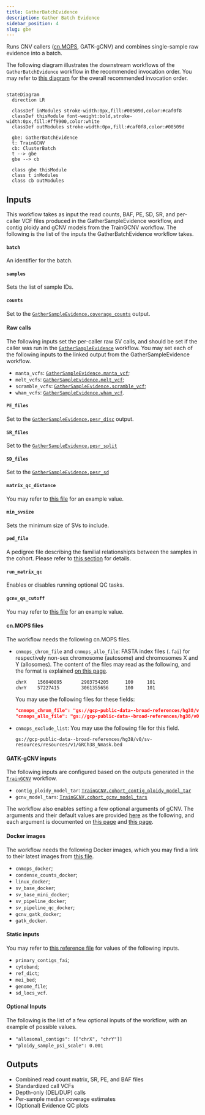```yaml
---
title: GatherBatchEvidence
description: Gather Batch Evidence
sidebar_position: 4
slug: gbe
---
```


Runs CNV callers ([cn.MOPS](https://academic.oup.com/nar/article/40/9/e69/1136601), GATK-gCNV) 
and combines single-sample raw evidence into a batch.

The following diagram illustrates the downstream workflows of the `GatherBatchEvidence` workflow 
in the recommended invocation order. You may refer to 
[this diagram](https://github.com/broadinstitute/gatk-sv/blob/main/terra_pipeline_diagram.jpg) 
for the overall recommended invocation order.

```mermaid

stateDiagram
  direction LR
  
  classDef inModules stroke-width:0px,fill:#00509d,color:#caf0f8
  classDef thisModule font-weight:bold,stroke-width:0px,fill:#ff9900,color:white
  classDef outModules stroke-width:0px,fill:#caf0f8,color:#00509d

  gbe: GatherBatchEvidence
  t: TrainGCNV
  cb: ClusterBatch
  t --> gbe
  gbe --> cb
  
  class gbe thisModule
  class t inModules
  class cb outModules
```

## Inputs
This workflow takes as input the read counts, BAF, PE, SD, SR, and per-caller VCF files 
produced in the GatherSampleEvidence workflow, and contig ploidy and gCNV models from 
the TrainGCNV workflow.
The following is the list of the inputs the GatherBatchEvidence workflow takes.


#### `batch`
An identifier for the batch.


#### `samples`
Sets the list of sample IDs. 


#### `counts`
Set to the [`GatherSampleEvidence.coverage_counts`](./gse#coverage-counts) output.


#### Raw calls

The following inputs set the per-caller raw SV calls, and should be set 
if the caller was run in the [`GatherSampleEvidence`](./gse) workflow.
You may set each of the following inputs to the linked output from 
the GatherSampleEvidence workflow.


- `manta_vcfs`: [`GatherSampleEvidence.manta_vcf`](./gse#manta-vcf);
- `melt_vcfs`: [`GatherSampleEvidence.melt_vcf`](./gse#melt-vcf);
- `scramble_vcfs`: [`GatherSampleEvidence.scramble_vcf`](./gse#scramble-vcf);
- `wham_vcfs`: [`GatherSampleEvidence.wham_vcf`](./gse#wham-vcf).

#### `PE_files`
Set to the [`GatherSampleEvidence.pesr_disc`](./gse#pesr-disc) output.

#### `SR_files`
Set to the [`GatherSampleEvidence.pesr_split`](./gse#pesr-split)


#### `SD_files`
Set to the [`GatherSampleEvidence.pesr_sd`](./gse#pesr-sd)


#### `matrix_qc_distance`
You may refer to [this file](https://github.com/broadinstitute/gatk-sv/blob/main/inputs/templates/terra_workspaces/cohort_mode/workflow_configurations/GatherBatchEvidence.json.tmpl)
for an example value. 


#### `min_svsize`
Sets the minimum size of SVs to include.


#### `ped_file`
A pedigree file describing the familial relationshipts between the samples in the cohort.
Please refer to [this section](./#ped_file) for details. 


#### `run_matrix_qc`
Enables or disables running optional QC tasks. 


#### `gcnv_qs_cutoff`
You may refer to [this file](https://github.com/broadinstitute/gatk-sv/blob/main/inputs/templates/terra_workspaces/cohort_mode/workflow_configurations/GatherBatchEvidence.json.tmpl)
for an example value. 

#### cn.MOPS files
The workflow needs the following cn.MOPS files.

- `cnmops_chrom_file` and `cnmops_allo_file`: FASTA index files (`.fai`) for respectively non-sex chromosome (autosome) and chromosomes X and Y (allosomes). 
  The content of the files may read as the following, 
  and the format is explained [on this page](https://www.htslib.org/doc/faidx.html).

  ```bash
  chrX    156040895       2903754205      100     101
  chrY    57227415        3061355656      100     101
  ```

  You may use the following files for these fields:

  ```json
  "cnmops_chrom_file": "gs://gcp-public-data--broad-references/hg38/v0/sv-resources/resources/v1/autosome.fai"
  "cnmops_allo_file": "gs://gcp-public-data--broad-references/hg38/v0/sv-resources/resources/v1/allosome.fai"
  ```
  
- `cnmops_exclude_list`: You may use the following file for this field.
  ```
  gs://gcp-public-data--broad-references/hg38/v0/sv-resources/resources/v1/GRCh38_Nmask.bed
  ```

#### GATK-gCNV inputs

The following inputs are configured based on the outputs generated in the [`TrainGCNV`](./gcnv) workflow.

- `contig_ploidy_model_tar`: [`TrainGCNV.cohort_contig_ploidy_model_tar`](./gcnv#contig-ploidy-model-tarball)
- `gcnv_model_tars`: [`TrainGCNV.cohort_gcnv_model_tars`](./gcnv#model-tarballs)


The workflow also enables setting a few optional arguments of gCNV.
The arguments and their default values are provided 
[here](https://github.com/broadinstitute/gatk-sv/blob/main/inputs/templates/terra_workspaces/cohort_mode/workflow_configurations/GatherBatchEvidence.json.tmpl) 
as the following, and each argument is documented on 
[this page](https://gatk.broadinstitute.org/hc/en-us/articles/360037593411-PostprocessGermlineCNVCalls)
and
[this page](https://gatk.broadinstitute.org/hc/en-us/articles/360047217671-GermlineCNVCaller).


#### Docker images

The workflow needs the following Docker images, which you may find a link to their 
latest images from [this file](https://github.com/broadinstitute/gatk-sv/blob/main/inputs/values/dockers.json).

  - `cnmops_docker`;
  - `condense_counts_docker`;
  - `linux_docker`;
  - `sv_base_docker`;
  - `sv_base_mini_docker`;
  - `sv_pipeline_docker`;
  - `sv_pipeline_qc_docker`;
  - `gcnv_gatk_docker`;
  - `gatk_docker`.

#### Static inputs

You may refer to [this reference file](https://github.com/broadinstitute/gatk-sv/blob/main/inputs/values/resources_hg38.json)
for values of the following inputs.

 - `primary_contigs_fai`;
 - `cytoband`;
 - `ref_dict`;
 - `mei_bed`;
 - `genome_file`;
 - `sd_locs_vcf`.


#### Optional Inputs
The following is the list of a few optional inputs of the 
workflow, with an example of possible values. 

- `"allosomal_contigs": [["chrX", "chrY"]]`
- `"ploidy_sample_psi_scale": 0.001`





## Outputs

- Combined read count matrix, SR, PE, and BAF files
- Standardized call VCFs
- Depth-only (DEL/DUP) calls
- Per-sample median coverage estimates
- (Optional) Evidence QC plots
